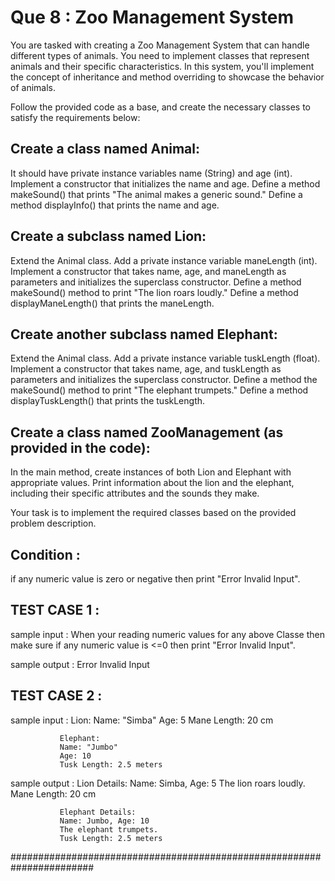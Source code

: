 
Que 8 : Zoo Management System
=============================

You are tasked with creating a Zoo Management System that can handle different types of animals. 
You need to implement classes that represent animals and their specific characteristics.
In this system, you'll implement the concept of inheritance and method overriding to showcase the behavior of animals.

Follow the provided code as a base, and create the necessary classes to satisfy the requirements below:

Create a class named Animal:
-----------------------------
It should have private instance variables name (String) and age (int).
Implement a constructor that initializes the name and age.
Define a method makeSound() that prints "The animal makes a generic sound."
Define a method displayInfo() that prints the name and age.

Create a subclass named Lion:
-----------------------------
Extend the Animal class.
Add a private instance variable maneLength (int).
Implement a constructor that takes name, age, and maneLength as parameters and initializes the superclass constructor.
Define a method makeSound() method to print "The lion roars loudly."
Define a method displayManeLength() that prints the maneLength.

Create another subclass named Elephant:
---------------------------------------
Extend the Animal class.
Add a private instance variable tuskLength (float).
Implement a constructor that takes name, age, and tuskLength as parameters and initializes the superclass constructor.
Define a method  the makeSound() method to print "The elephant trumpets."
Define a method displayTuskLength() that prints the tuskLength.

Create a class named ZooManagement (as provided in the code):
-------------------------------------------------------------
In the main method, create instances of both Lion and Elephant with appropriate values.
Print information about the lion and the elephant, including their specific attributes and the sounds they make.

Your task is to implement the required classes based on the provided problem description. 


Condition :
-----------
if any numeric value is zero or negative then print "Error Invalid Input".


TEST CASE 1 :
-------------
sample input  : When your reading numeric values for any above Classe then make sure if any numeric value is <=0 then print "Error Invalid Input".
                
sample output : Error Invalid Input



TEST CASE 2 :
-------------
sample input :
               Lion:
               Name: "Simba"
               Age: 5
               Mane Length: 20 cm

               Elephant:
               Name: "Jumbo"
               Age: 10
               Tusk Length: 2.5 meters

sample output : 
               Lion Details:
               Name: Simba, Age: 5
               The lion roars loudly.
               Mane Length: 20 cm
               
               Elephant Details:
               Name: Jumbo, Age: 10
               The elephant trumpets.
               Tusk Length: 2.5 meters


#######################################################################
